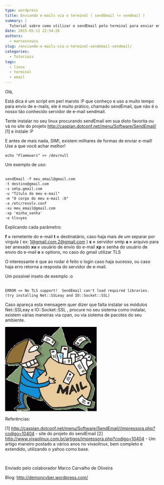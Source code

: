 ```yaml
---
type: wordpress
title: Enviando e-mails via o terminal ( sendEmail != sendmail )
summary: |
  Tutorial sobre como utilizar o sendEmail pelo terminal para enviar emails
date: 2015-05-11 22:54:26
authors:
  - marcossouza
slug: /enviando-e-mails-via-o-terminal-sendemail-sendmail/
categories:
  - Tutoriais
tags:
  - linux
  - terminal
  - email
---
```


Olá,

Está dica é um script em perl maroto :P que conheço e uso a muito tempo para envio de e-mails, ele é muito prático, chamado sendEmail, que não é o nosso tão conhecido servidor de e-mail sendmail.

Tente instalar no seu linux procurando sendEmail em sua disto favorita ou vá no site do projeto <a title="&quot;http://caspian.dotconf.net/menu/Software/SendEmail/&quot;" href="/wp-admin/%22http://caspian.dotconf.net/menu/Software/SendEmail/%22" target="_blank">http://caspian.dotconf.net/menu/Software/SendEmail/</a> [1] e instale :P

E antes de mais nada, SIM!, existem milhares de formas de enviar e-mail! Use a que você achar melhor!
<pre><code>echo "Flamewars" &gt;&gt; /dev/null</code></pre>
Um exemplo de uso:
<pre><code>
sendEmail -f meu_email@gmail.com
-t destino@gmail.com
-s smtp.gmail.com
-u "Título do meu e-mail"
-m "O corpo do meu e-mail :O"
-a /etc/resolv.conf
-xu meu_email@gmail.com
-xp 'minha_senha'
-o tls=yes
</code></pre>
Explicando cada parâmetro:

<strong>f =</strong> remetente do e-mail
<strong>t =</strong> destinatário, caso haja mais de um separar por virgula ( ex: <a href="mailto:1@gmail.com">1@gmail.com</a>,<a href="mailto:2@gmail.com">2@gmail.com</a> )
<strong>s =</strong> servidor smtp
<strong>a =</strong> arquivo para ser anexado
<strong>xu =</strong> usuário de envio do e-mail
<strong>xp =</strong> senha do usuário de envio do e-mail
<strong>o =</strong> options, no caso do gmail utilizar TLS

O interessante é que ao rodar é feito o login caso haja sucesso, ou caso haja erro retorna a resposta do servidor de e-mail.

Um possível inseto de exemplo :o
<pre><code>
ERROR =&gt; No TLS support!  SendEmail can't load required libraries. (try installing Net::SSLeay and IO::Socket::SSL)
</code></pre>
Caso apareça esta mensagem quer dizer que falta instalar os módulos Net::SSLeay e IO::Socket::SSL , procure no seu sistema como instalar, existem várias maneiras via cpan, ou via sistema de pacotes do seu ambiente.

<a href="/images/wp-content/uploads/2015/05/junk_mail.gif"><img class=" size-medium wp-image-2186 aligncenter" src="/images/wp-content/uploads/2015/05/junk_mail-300x276.gif" alt="junk_mail" width="300" height="276" /></a>

Referências:

[1] <a href="http://caspian.dotconf.net/menu/Software/SendEmail//impressora.php?codigo=10404" target="_blank">http://caspian.dotconf.net/menu/Software/SendEmail//impressora.php?codigo=10404</a> - site do projeto do sendEmail
[2] <a href="http://www.vivaolinux.com.br/artigos/impressora.php?codigo=10404" target="_blank">http://www.vivaolinux.com.br/artigos/impressora.php?codigo=10404</a> - Um artigo maneiro postado a vários anos no vivaolinux, bem completo e extendido, utilizando o yahoo como base.

&nbsp;

Enviado pelo colaborador Marco Carvalho de Oliveira

Blog: <a href="http://demoncyber.wordpress.com/" target="_blank">http://demoncyber.wordpress.com/</a>
